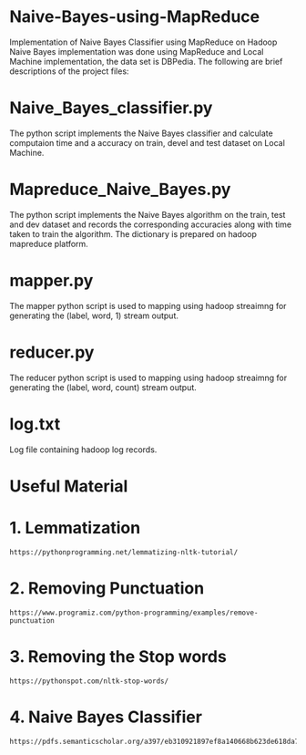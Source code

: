# Naive-Bayes-using-MapReduce
Implementation of Naive Bayes Classifier using MapReduce on  Hadoop
Naive Bayes implementation was done using MapReduce and Local Machine implementation, the data set is DBPedia. The following are brief descriptions of the project files:

# Naive_Bayes_classifier.py
The python script implements the Naive Bayes classifier and calculate computaion time and a
accuracy on train, devel and test dataset on Local Machine.

# Mapreduce_Naive_Bayes.py 
The python script implements the Naive Bayes algorithm on the train, test and dev dataset and records the corresponding accuracies along with time taken to train the algorithm. The dictionary is prepared on hadoop mapreduce platform.

# mapper.py 
The mapper python script is used to mapping using hadoop streaimng for generating the (label, word, 1) stream output.

# reducer.py 
The reducer python script is used to mapping using hadoop streaimng for generating the (label, word, count) stream output.

# log.txt
Log file containing hadoop log records.

# Useful Material
# 1. Lemmatization
    https://pythonprogramming.net/lemmatizing-nltk-tutorial/
# 2. Removing Punctuation 
    https://www.programiz.com/python-programming/examples/remove-punctuation
# 3. Removing the Stop words
    https://pythonspot.com/nltk-stop-words/
# 4. Naive Bayes Classifier
    https://pdfs.semanticscholar.org/a397/eb310921897ef8a140668b623de618da7606.pdf
  
